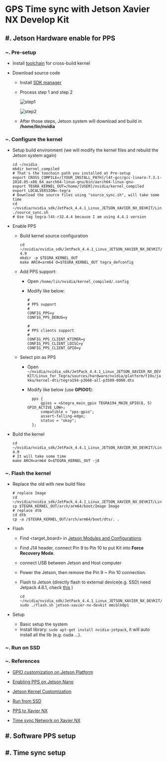 # GPS Time sync with Jetson Xavier NX Develop Kit



## #. Jetson Hardware enable for PPS



### ~. Pre-setup

- Install  [toolchain](https://docs.nvidia.com/jetson/l4t/index.html#page/Tegra%20Linux%20Driver%20Package%20Development%20Guide/xavier_toolchain.html) for cross-build kernel

- Download source code

  - Install [SDK manager](https://developer.nvidia.com/nvidia-sdk-manager)

  - Process step 1 and step 2

    ![step1](/home/lin/Develop/doc/notes/step1.png)

    ![step2](/home/lin/Develop/doc/notes/step2.png)

  - After those steps, Jetson system will download and build in **/home/lin/nvidia**

### ~. Configure the kernel

- Setup build environment (we will modify the kernel files and rebuild the Jetson system again)

  ```shell
  cd ~/nvidia
  mkdir kernel_compiled
  # That's the toochain path you installed at Pre-setup
  export CROSS_COMPILE=/[YOUR_INSTALL_PATH]/l4t-gcc/gcc-linaro-7.3.1-2018.05-x86_64_aarch64-linux-gnu/bin/aarch64-linux-gnu-
  export TEGRA_KERNEL_OUT=/home/[USER]/nvidia/kernel_compiled
  export LOCALVERSION=-tegra
  # Download the source files using "source_sync.sh", will take some time
  cd ~/nvidia/nvidia_sdk/JetPack_4.4.1_Linux_JETSON_XAVIER_NX_DEVKIT/Linux_for_Tegra
  ./source_sync.sh 
  # Use tag tegra-l4t-r32.4.4 because I am using 4.4.1 version
  ```

  

- Enable PPS 

  - Build kernel source configuration 

    ```shell
    cd ~/nvidia/nvidia_sdk/JetPack_4.4.1_Linux_JETSON_XAVIER_NX_DEVKIT/Linux_for_Tegra/sources/kernel/kernel-4.9
    mkdir -p $TEGRA_KERNEL_OUT
    make ARCH=arm64 O=$TEGRA_KERNEL_OUT tegra_defconfig
    ```

  - Add PPS support:

    - Open `/home/lin/nvidia/kernel_compiled/.config`

    - Modify like below:

      ```
      #
      # PPS support
      #
      CONFIG_PPS=y
      CONFIG_PPS_DEBUG=y
      
      #
      # PPS clients support
      #
      CONFIG_PPS_CLIENT_KTIMER=y
      CONFIG_PPS_CLIENT_LDISC=y
      CONFIG_PPS_CLIENT_GPIO=y
      ```

  - Select pin as PPS

    - Open `~/nvidia/nvidia_sdk/JetPack_4.4.1_Linux_JETSON_XAVIER_NX_DEVKIT/Linux_for_Tegra/sources/hardware/nvidia/platform/t19x/jakku/kernel-dts/tegra194-p3668-all-p3509-0000.dts`

    - Modify like below (use **GPIO01**):

      ```
      	pps {
      	    gpios = <&tegra_main_gpio TEGRA194_MAIN_GPIO(Q, 5) GPIO_ACTIVE_LOW>;
      	    compatible = "pps-gpio";
      	    assert-falling-edge; 
      	    status = "okay";
      	};
      ```

- Build the kernel

  ```shell
  cd ~/nvidia/nvidia_sdk/JetPack_4.4.1_Linux_JETSON_XAVIER_NX_DEVKIT/Linux_for_Tegra/sources/kernel/kernel-4.9
  # It will take some time
  make ARCH=arm64 O=$TEGRA_KERNEL_OUT -j8
  ```

  

### ~. Flash the kernel

- Replace the old with new build files

  ```shell
  # replace Image
  cd ~/nvidia/nvidia_sdk/JetPack_4.4.1_Linux_JETSON_XAVIER_NX_DEVKIT/Linux_for_Tegra/kernel/
  cp $TEGRA_KERNEL_OUT/arch/arm64/boot/Image Image
  # replace dtb
  cd dtb
  cp -a /$TEGRA_KERNEL_OUT/arch/arm64/boot/dts/. .
  ```

- Flash

  - Find <target_board> in [Jetson Modules and Configurations](https://docs.nvidia.com/jetson/l4t/index.html#page/Tegra%20Linux%20Driver%20Package%20Development%20Guide/quick_start.html#wwpID0EAAPNHA)

  - Find J14 header, connect Pin 9 to Pin 10 to put Kit into **Force Recovery Mode**.

  - connect USB between Jetson and Host computer

  - Power the Jetson, then remove the Pin 9 ~ Pin 10 connection. 

  - Flash to Jetson (directly flash to external device(e.g. SSD) need Jetpack 4.6.1, check [this](https://www.jetsonhacks.com/2021/08/25/native-boot-for-jetson-xaviers/) )

    ```shell
    cd ~/nvidia/nvidia_sdk/JetPack_4.4.1_Linux_JETSON_XAVIER_NX_DEVKIT/Linux_for_Tegra/
    sudo ./flash.sh jetson-xavier-nx-devkit mmcblk0p1
    ```

- Setup 

  - Basic setup the system
  - Install library: `sudo apt-get install nvidia-jetpack`, it will auto install all the lib (e.g. cuda ...).

### ~. Run on SSD



### ~. References

- [GPIO customization on Jetson Platform](https://forums.developer.nvidia.com/t/gpio-customization-on-jetson-platform/163609)
- [Enabling PPS on Jetson Nano](https://msadowski.github.io/pps-support-jetson-nano/)
- [Jetson Kernel Customization](https://docs.nvidia.com/jetson/l4t/index.html#page/Tegra%20Linux%20Driver%20Package%20Development%20Guide/kernel_custom.html#)
- [Run from SSD](https://www.jetsonhacks.com/2020/05/29/jetson-xavier-nx-run-from-ssd/)



- [PPS to Xavier NX](https://forums.developer.nvidia.com/t/add-pps-signal-from-gnss-reciever-to-xavier-nx/155347)
- [Time sync Network on Xavier NX](https://forums.developer.nvidia.com/t/time-sensitive-networking-tsn-on-nx/125189/22)



## #.  Software PPS setup



## #. Time sync setup



